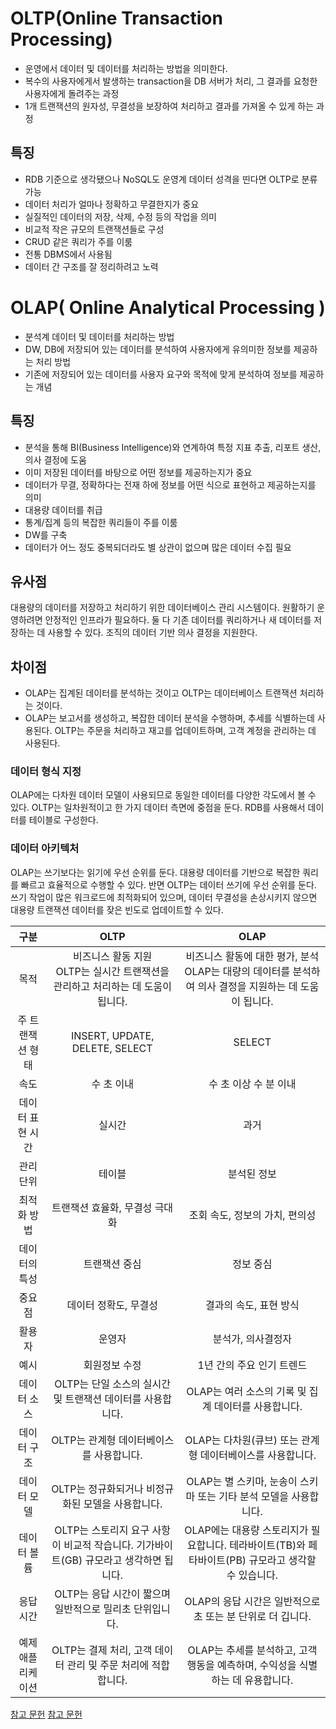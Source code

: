 # OLTP(Online Transaction Processing)

- 운영에서 데이터 및 데이터를 처리하는 방법을 의미한다.
- 복수의 사용자에게서 발생하는 transaction을 DB 서버가 처리, 그 결과를 요청한 사용자에게 돌려주는 과정
- 1개 트랜잭션의 원자성, 무결성을 보장하여 처리하고 결과를 가져올 수 있게 하는 과정

## 특징
- RDB 기준으로 생각됐으나 NoSQL도 운영계 데이터 성격을 띤다면 OLTP로 분류 가능
- 데이터 처리가 얼마나 정확하고 무결한지가 중요
- 실질적인 데이터의 저장, 삭제, 수정 등의 작업을 의미
- 비교적 작은 규모의 트랜잭션들로 구성
- CRUD 같은 쿼리가 주를 이룸
- 전통 DBMS에서 사용됨
- 데이터 간 구조를 잘 정리하려고 노력


# OLAP( Online Analytical Processing )
 - 분석계 데이터 및 데이터를 처리하는 방법
 - DW, DB에 저장되어 있는 데이터를 분석하여 사용자에게 유의미한 정보를 제공하는 처리 방법
 - 기존에 저장되어 있는 데이터를 사용자 요구와 목적에 맞게 분석하여 정보를 제공하는 개념

## 특징
- 분석을 통해 BI(Business Intelligence)와 연계하여 특정 지표 추출, 리포트 생산, 의사 결정에 도움
- 이미 저장된 데이터를 바탕으로 어떤 정보를 제공하는지가 중요
- 데이터가 무결, 정확하다는 전재 하에 정보를 어떤 식으로 표현하고 제공하는지를 의미
- 대용량 데이터를 취급
- 통계/집계 등의 복잡한 쿼리들이 주를 이룸
- DW를 구축
- 데이터가 어느 정도 중복되더라도 별 상관이 없으며 많은 데이터 수집 필요



## 유사점
대용량의 데이터를 저장하고 처리하기 위한 데이터베이스 관리 시스템이다. 원활하기 운영하려면 안정적인 인프라가 필요하다.
둘 다 기존 데이터를 쿼리하거나 새 데이터를 저장하는 데 사용할 수 있다. 조직의 데이터 기반 의사 결정을 지원한다.

## 차이점
- OLAP는 집계된 데이터를 분석하는 것이고 OLTP는 데이터베이스 트랜잭션 처리하는 것이다.
- OLAP는 보고서를 생성하고, 복잡한 데이터 분석을 수행하며, 추세를 식별하는데 사용된다. OLTP는 주문을 처리하고 재고를 업데이트하며, 고객 계정을 관리하는 데 사용된다.

### 데이터 형식 지정
OLAP에는 다차원 데이터 모델이 사용되므로 동일한 데이터를 다양한 각도에서 볼 수 있다. OLTP는 일차원적이고 한 가지 데이터 측면에 중점을 둔다. RDB를 사용해서 데이터를 테이블로 구성한다.

### 데이터 아키텍처
OLAP는 쓰기보다는 읽기에 우선 순위를 둔다. 대용량 데이터를 기반으로 복잡한 쿼리를 빠르고 효율적으로 수행할 수 있다. 반면 OLTP는 데이터 쓰기에 우선 순위를 둔다. 쓰기 작업이 많은
워크로드에 최적화되어 있으며, 데이터 무결성을 손상시키지 않으면 대용량 트랜잭션 데이터를 잦은 빈도로 업데이트할 수 있다.



|     구분	     |                                     OLTP	                                      |        OLAP         |
|:-----------:|:------------------------------------------------------------------------------:|:-------------------:|
|     목적	     |          비즈니스 활동 지원  <br/>OLTP는 실시간 트랜잭션을 관리하고 처리하는 데 도움이 됩니다.        | 비즈니스 활동에 대한 평가, 분석 <br/>OLAP는 대량의 데이터를 분석하여 의사 결정을 지원하는 데 도움이 됩니다.    |
|  주 트랜잭션 형태  |                        	INSERT, UPDATE, DELETE, SELECT                         |       	SELECT       |
|     속도	     |                                     수 초 이내                                     |   	수 초 이상 수 분 이내    |
|데이터 표현 시간	|                                      실시간                                       |         	과거         |
|    관리 단위    |                                      	테이블                                      |       	분석된 정보       |
|   최적화 방법    |                              	트랜잭션 효율화, 무결성 극대화	                               |    조회 속도,    정보의 가치, 편의성     |
|   데이터의 특성   |                                    	트랜잭션 중심                                    |       	정보 중심        |
|     중요점     |                                 	데이터 정확도, 무결성                                  |   	결과의 속도, 표현 방식    |
|     활용자     |                                     	운영자	                                      |     분석가, 의사결정자      |
|     예시      |                                    	회원정보 수정                                    |  	1년 간의 주요 인기 트렌드   |
데이터 소스|OLTP는 단일 소스의 실시간 및 트랜잭션 데이터를 사용합니다. |OLAP는 여러 소스의 기록 및 집계 데이터를 사용합니다.
데이터 구조|OLTP는 관계형 데이터베이스를 사용합니다.|OLAP는 다차원(큐브) 또는 관계형 데이터베이스를 사용합니다.
데이터 모델|OLTP는 정규화되거나 비정규화된 모델을 사용합니다.|OLAP는 별 스키마, 눈송이 스키마 또는 기타 분석 모델을 사용합니다.
데이터 볼륨|OLTP는 스토리지 요구 사항이 비교적 작습니다. 기가바이트(GB) 규모라고 생각하면 됩니다.| OLAP에는 대용량 스토리지가 필요합니다. 테라바이트(TB)와 페타바이트(PB) 규모라고 생각할 수 있습니다.
응답 시간| OLTP는 응답 시간이 짧으며 일반적으로 밀리초 단위입니다.|OLAP의 응답 시간은 일반적으로 초 또는 분 단위로 더 깁니다.
예제 애플리케이션| OLTP는 결제 처리, 고객 데이터 관리 및 주문 처리에 적합합니다.|OLAP는 추세를 분석하고, 고객 행동을 예측하며, 수익성을 식별하는 데 유용합니다.



[참고 문헌](https://velog.io/@mrcocoball/220323OLTP-OLAP%EC%9D%98-%EA%B0%9C%EB%85%90%EA%B3%BC-%EC%B0%A8%EC%9D%B4)
[참고 문헌](https://aws.amazon.com/ko/compare/the-difference-between-olap-and-oltp/)



